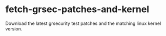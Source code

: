 # fetch-grsec-patches-and-kernel
Download the latest grsecurity test patches and the matching linux kernel version.
